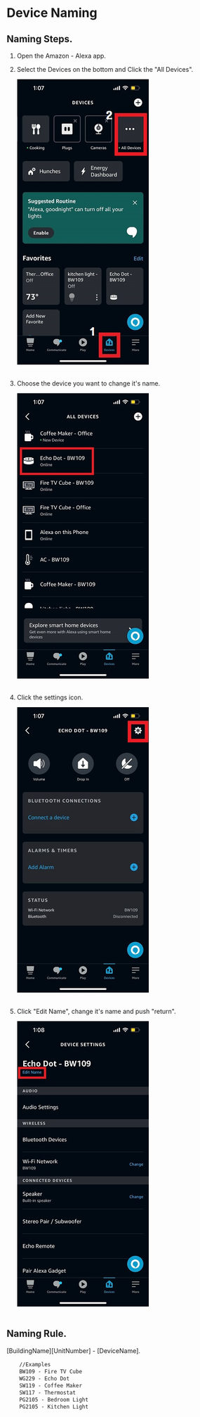 # __Device Naming__

## Naming Steps.

1. Open the Amazon - Alexa app.

2. Select the Devices on the bottom and Click the "All Devices".

    ![Devices](./resources/photos/alexa_app-Devices.jpg)
    <br/><br/>

3. Choose the device you want to change it's name.

    ![Devices](./resources/photos/alexa_app-Devices-All_Devices.jpg)
    <br/><br/>

4. Click the settings icon.

    ![Devices](./resources/photos/alexa_app-Devices-All_Devices-Echo_dot.jpg)
    <br/><br/>
    
5. Click "Edit Name", change it's name and push "return".

    ![Devices](./resources/photos/alexa_app-Devices-All_Devices-Echo_dot-Device_Settings.jpg)
    <br/><br/>


## Naming Rule.
[BuildingName][UnitNumber] - [DeviceName].
```
    //Examples
    BW109 - Fire TV Cube
    WG229 - Echo Dot
    SW119 - Coffee Maker 
    SW117 - Thermostat
    PG2105 - Bedroom Light
    PG2105 - Kitchen Light
```
<br/>